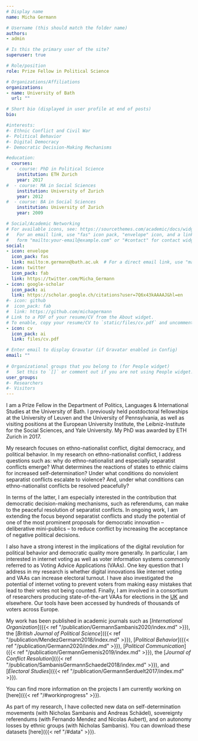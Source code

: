 ```yaml
---
# Display name
name: Micha Germann

# Username (this should match the folder name)
authors:
- admin

# Is this the primary user of the site?
superuser: true

# Role/position
role: Prize Fellow in Political Science

# Organizations/Affiliations
organizations:
- name: University of Bath
  url: ""

# Short bio (displayed in user profile at end of posts)
bio: 

#interests:
#- Ethnic Conflict and Civil War
#- Political Behavior
#- Digital Democracy
#- Democratic Decision-Making Mechanisms

#education:
  courses:
#  - course: PhD in Political Science
    institution: ETH Zurich
    year: 2017
#  - course: MA in Social Sciences
    institution: University of Zurich
    year: 2012
#  - course: BA in Social Sciences
    institution: University of Zurich
    year: 2009

# Social/Academic Networking
# For available icons, see: https://sourcethemes.com/academic/docs/widgets/#icons
#   For an email link, use "fas" icon pack, "envelope" icon, and a link in the
#   form "mailto:your-email@example.com" or "#contact" for contact widget.
social:
- icon: envelope
  icon_pack: fas
  link: mailto:m.germann@bath.ac.uk  # For a direct email link, use "mailto:test@example.org".
- icon: twitter
  icon_pack: fab
  link: https://twitter.com/Micha_Germann
- icon: google-scholar
  icon_pack: ai
  link: https://scholar.google.ch/citations?user=7Q6x43kAAAAJ&hl=en
#- icon: github
#  icon_pack: fab
#  link: https://github.com/michagermann
# Link to a PDF of your resume/CV from the About widget.
# To enable, copy your resume/CV to `static/files/cv.pdf` and uncomment the lines below.  
- icon: cv
  icon_pack: ai
  link: files/cv.pdf

# Enter email to display Gravatar (if Gravatar enabled in Config)
email: ""
  
# Organizational groups that you belong to (for People widget)
#   Set this to `[]` or comment out if you are not using People widget.  
user_groups:
#- Researchers
#- Visitors
---
```



I am a Prize Fellow in the Department of Politics, Languages & International Studies at the University of Bath. I previously held postdoctoral fellowships at the University of Leuven and the University of Pennsylvania, as well as visiting positions at the European University Institute, the Leibniz-Institute for the Social Sciences, and Yale University. My PhD was awarded by ETH Zurich in 2017. 

My research focuses on ethno-nationalist conflict, digital democracy, and political behavior. In my research on ethno-nationalist conflict, I address questions such as: why do ethno-nationalist and especially separatist conflicts emerge? What determines the reactions of states to ethnic claims for increased self-determination? Under what conditions do nonviolent separatist conflicts escalate to violence? And, under what conditions can ethno-nationalist conflicts be resolved peacefully? 

In terms of the latter, I am especially interested in the contribution that democratic decision-making mechanisms, such as referendums, can make to the peaceful resolution of separatist conflicts. In ongoing work, I am extending the focus beyond separatist conflicts and study the potential of one of the most prominent proposals for democratic innovation – deliberative mini-publics – to reduce conflict by increasing the acceptance of negative political decisions.

I also have a strong interest in the implications of the digital revolution for political behavior and democratic quality more generally. In particular, I am interested in internet voting as well as voter information systems commonly referred to as Voting Advice Applications (VAAs). One key question that I address in my research is whether digital innovations like internet voting and VAAs can increase electoral turnout. I have also investigated the potential of internet voting to prevent voters from making easy mistakes that lead to their votes not being counted. Finally, I am involved in a consortium of researchers producing state-of-the-art VAAs for elections in the [UK](http://www.whogetsmyvoteuk.com/#!/) and elsewhere. Our tools have been accessed by hundreds of thousands of voters across Europe.

My work has been published in academic journals such as [*International Organization*]({{< ref "/publication/GermannSambanis2020/index.md" >}}), the [*British Journal of Political Science*]({{< ref "/publication/MendezGermann2018/index.md" >}}), [*Political Behavior*]({{< ref "/publication/Germann2020/index.md" >}}), [*Political Communication*]({{< ref "/publication/GermannGemenis2019/index.md" >}}), the [*Journal of Conflict Resolution*]({{< ref "/publication/SambanisGermannSchaedel2018/index.md" >}}), and [*Electoral Studies*]({{< ref "/publication/GermannSerduelt2017/index.md" >}}).

You can find more information on the projects I am currently working on [here]({{< ref "/#workinprogress" >}}). 

As part of my research, I have collected new data on self-determination movements (with Nicholas Sambanis and Andreas Schädel), sovereignty referendums (with Fernando Mendez and Nicolas Aubert), and on autonomy losses by ethnic groups (with Nicholas Sambanis). You can download these datasets [here]({{< ref "/#data" >}}).
